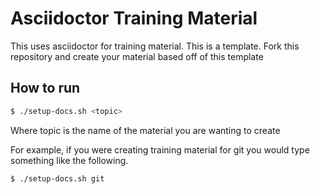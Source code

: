 # Asciidoctor Training Material

This uses asciidoctor for training material. This is a template. Fork this repository and create your material based off of this template

## How to run

```sh
$ ./setup-docs.sh <topic>
```

Where topic is the name of the material you are wanting to create

For example, if you were creating training material for git you would type something like the following.

```sh
$ ./setup-docs.sh git
```
